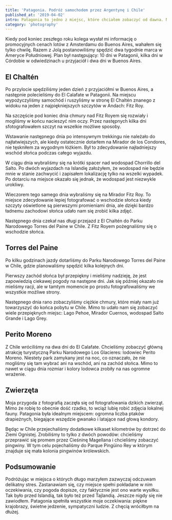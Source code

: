 ```yaml
---
title: 'Patagonia. Podróż samochodem przez Argentynę i Chile'
published_at: '2019-04-02'
intro: Patagonia to jedno z miejsc, które chciałem zobaczyć od dawna. Niemalże codziennie widziałem w internecie zdjęcia pięknych krajobrazów, niepodobnych do niczego co znam. W tym roku w końcu miałem okazję przekonać się jak wyglądają na żywo.
category: 'photography'
---
```


Kiedy pod koniec zeszłego roku kolega wysłał mi informację o promocyjnych cenach lotów z Amsterdamu do Buenos Aires, wahałem się tylko chwilę. Razem z Jolą postanowiliśmy spędzić dwa tygodnie marca w Ameryce Południowej. Plan był następujący: 10 dni w Patagonii, kilka dni w Córdobie w odwiedzinach u przyjaciół i dwa dni w Buenos Aires.

## El Chaltén

Po przylocie spędziliśmy jeden dzień z przyjaciółmi w Buenos Aires, a następnie polecieliśmy do El Calafate w Patagonii. Na miejscu wypożyczyliśmy samochód i ruszyliśmy w stronę El Chaltén znanego z widoku na jeden z najpiękniejszych szczytów w Andach: Fitz Roy.

<photo-lazy src="https://lukaszrados.pl/upload/stories/patagonia/499.jpg" padding-bottom="66.666"></photo-lazy>

<photo-lazy src="https://lukaszrados.pl/upload/stories/patagonia/500.jpg" padding-bottom="66.666"></photo-lazy>

<photo-lazy src="https://lukaszrados.pl/upload/stories/patagonia/501.jpg" padding-bottom="66.666"></photo-lazy>

<photo-lazy src="https://lukaszrados.pl/upload/stories/patagonia/502.jpg" padding-bottom="66.666"></photo-lazy>

Na szczęście pod koniec dnia chmury nad Fitz Royem się rozwiały i mogliśmy w końcu nacieszyć nim oczy. Przez następnych kilka dni sfotografowałem szczyt na wszelkie możliwe sposoby.

<photo-lazy src="https://lukaszrados.pl/upload/stories/patagonia/504.jpg" padding-bottom="66.666"></photo-lazy>

Wstawanie następnego dnia po intensywnym trekkingu nie należało do najłatwiejszych, ale kiedy ostatecznie dotarłem na Mirador de los Condores, nie tęskniłem za wygodnym łóżkiem. Był to zdecydowanie najładniejszy wschód słońca podczas całego wyjazdu.

<photo-lazy src="https://lukaszrados.pl/upload/stories/patagonia/555.jpg" padding-bottom="66.666"></photo-lazy>

<photo-lazy src="https://lukaszrados.pl/upload/stories/patagonia/506.jpg" padding-bottom="66.666"></photo-lazy>

<photo-lazy src="https://lukaszrados.pl/upload/stories/patagonia/507.jpg" padding-bottom="66.666"></photo-lazy>

<photo-lazy src="https://lukaszrados.pl/upload/stories/patagonia/508.jpg" padding-bottom="66.666"></photo-lazy>

<photo-lazy src="https://lukaszrados.pl/upload/stories/patagonia/509.jpg" padding-bottom="150"></photo-lazy>

W ciągu dnia wybraliśmy się na krótki spacer nad wodospad Chorrillo del Salto. Po dwóch wyjazdach na Islandię założyłem, że wodospad nie będzie mnie w stanie zachwycić i zapisałem lokalizację tylko na wszelki wypadek. Po dotarciu na miejsce okazało się jednak, że wodospad jest niezwykle urokliwy.

<photo-lazy src="https://lukaszrados.pl/upload/stories/patagonia/511.jpg" padding-bottom="66.666"></photo-lazy>

Wieczorem tego samego dnia wybraliśmy się na Mirador Fitz Roy. To miejsce zdecydowanie lepiej fotografować o wschodzie słońca kiedy szczyty oświetlone są pierwszymi promieniami dnia, ale dzięki bardzo ładnemu zachodowi słońca udało nam się zrobić kilka zdjęć.

<photo-lazy src="https://lukaszrados.pl/upload/stories/patagonia/513.jpg" padding-bottom="150"></photo-lazy>

<photo-lazy src="https://lukaszrados.pl/upload/stories/patagonia/514.jpg" padding-bottom="66.666"></photo-lazy>

<photo-lazy src="https://lukaszrados.pl/upload/stories/patagonia/515.jpg" padding-bottom="150"></photo-lazy>

Następnego dnia czekał nas długi przejazd z El Chaltén do Parku Narodowego Torres del Paine w Chile. Z Fitz Royem pożegnaliśmy się o wschodzie słońca.

<photo-lazy src="https://lukaszrados.pl/upload/stories/patagonia/517.jpg" padding-bottom="66.666"></photo-lazy>

<photo-lazy src="https://lukaszrados.pl/upload/stories/patagonia/518.jpg" padding-bottom="66.666"></photo-lazy>

<photo-lazy src="https://lukaszrados.pl/upload/stories/patagonia/519.jpg" padding-bottom="150"></photo-lazy>

## Torres del Paine

Po kilku godzinach jazdy dotarliśmy do Parku Narodowego Torres del Paine w Chile, gdzie planowaliśmy spędzić kilka kolejnych dni.

<photo-lazy src="https://lukaszrados.pl/upload/stories/patagonia/524.jpg" padding-bottom="66.666"></photo-lazy>

Pierwszy zachód słońca był przepiękny i mieliśmy nadzieję, że jest zapowiedzią ciekawej pogody na następne dni. Jak się później okazało nie mieliśmy racji, ale w tamtym momencie po prostu fotografowaliśmy we wszystkie możliwe strony.

<photo-lazy src="https://lukaszrados.pl/upload/stories/patagonia/526.jpg" padding-bottom="66.666"></photo-lazy>

<photo-lazy src="https://lukaszrados.pl/upload/stories/patagonia/527.jpg" padding-bottom="66.666"></photo-lazy>

Następnego dnia rano zobaczyliśmy ciężkie chmury, które miały nam już towarzyszyć do końca pobytu w Chile. Mimo to udało nam się zobaczyć wiele przepięknych miejsc: Lago Pehoe, Mirador Cuernos, wodospad Salto Grande i Lago Grey.

<photo-lazy src="https://lukaszrados.pl/upload/stories/patagonia/529.jpg" padding-bottom="66.666"></photo-lazy>

<photo-lazy src="https://lukaszrados.pl/upload/stories/patagonia/530.jpg" padding-bottom="61"></photo-lazy>

<photo-lazy src="https://lukaszrados.pl/upload/stories/patagonia/531.jpg" padding-bottom="66.666"></photo-lazy>

<photo-lazy src="https://lukaszrados.pl/upload/stories/patagonia/532.jpg" padding-bottom="150"></photo-lazy>

<photo-lazy src="https://lukaszrados.pl/upload/stories/patagonia/533.jpg" padding-bottom="66.666"></photo-lazy>

## Perito Moreno

Z Chile wróciliśmy na dwa dni do El Calafate. Chcieliśmy zobaczyć główną atrakcję turystyczną Parku Narodowego Los Glacieres: lodowiec Perito Moreno. Niestety park zamykany jest na noc, co oznaczało, że nie mogliśmy się tam wybrać ani na wschód, ani na zachód słońca. Mimo to nawet w ciągu dnia rozmiar i kolory lodowca zrobiły na nas ogromne wrażenie.

<photo-lazy src="https://lukaszrados.pl/upload/stories/patagonia/536.jpg" padding-bottom="49.25"></photo-lazy>

<photo-lazy src="https://lukaszrados.pl/upload/stories/patagonia/537.jpg" padding-bottom="66.666"></photo-lazy>

## Zwierzęta

Moja przygoda z fotografią zaczęła się od fotografowania dzikich zwierząt. Mimo że robię to obecnie dość rzadko, to wciąż lubię robić zdjęcia lokalnej fauny. Patagonia była idealnym miejscem: ogromna liczba ptaków drapieżnych, biegające wszędzie gwanako i latające nad głową kondory.

<photo-lazy src="https://lukaszrados.pl/upload/stories/patagonia/540.jpg" padding-bottom="66.666"></photo-lazy>

<photo-lazy src="https://lukaszrados.pl/upload/stories/patagonia/541.jpg" padding-bottom="66.666"></photo-lazy>

<photo-lazy src="https://lukaszrados.pl/upload/stories/patagonia/542.jpg" padding-bottom="66.666"></photo-lazy>

<photo-lazy src="https://lukaszrados.pl/upload/stories/patagonia/543.jpg" padding-bottom="66.666"></photo-lazy>

<photo-lazy src="https://lukaszrados.pl/upload/stories/patagonia/544.jpg" padding-bottom="66.666"></photo-lazy>

<photo-lazy src="https://lukaszrados.pl/upload/stories/patagonia/545.jpg" padding-bottom="66.666"></photo-lazy>

<photo-lazy src="https://lukaszrados.pl/upload/stories/patagonia/546.jpg" padding-bottom="66.666"></photo-lazy>

<photo-lazy src="https://lukaszrados.pl/upload/stories/patagonia/547.jpg" padding-bottom="66.666"></photo-lazy>

<photo-lazy src="https://lukaszrados.pl/upload/stories/patagonia/548.jpg" padding-bottom="66.666"></photo-lazy>

<photo-lazy src="https://lukaszrados.pl/upload/stories/patagonia/549.jpg" padding-bottom="150"></photo-lazy>

<photo-lazy src="https://lukaszrados.pl/upload/stories/patagonia/550.jpg" padding-bottom="58.83"></photo-lazy>

Będąc w Chile przejechaliśmy dodatkowe kilkaset kilometrów by dotrzeć do Ziemi Ognistej. Zrobiliśmy to tylko z dwóch powodów: chcieliśmy przeprawić się promem przez Cieśninę Magellana i chcieliśmy zobaczyć pingwiny. W tym celu pojechaliśmy do Parque Pingüino Rey w którym znajduje się mała kolonia pingwinów królewskich.

<photo-lazy src="https://lukaszrados.pl/upload/stories/patagonia/552.jpg" padding-bottom="66.666"></photo-lazy>

## Podsumowanie

Podróżując w miejsca o których długo marzyłem zazwyczaj odczuwam delikatny stres. Zastanawiam się, czy miejsce spełni pokładane w nim oczekiwania, czy pogoda dopisze, czy faktycznie jest ono warte wysiłku. Tak było przed Islandią, tak było też przed Tajlandią. Jeszcze nigdy się nie zawiodłem. Patagonia spełniła wszystkie moje oczekiwania: piękne krajobrazy, świetne jedzenie, sympatyczni ludzie. Z chęcią wróciłbym na dłużej.
